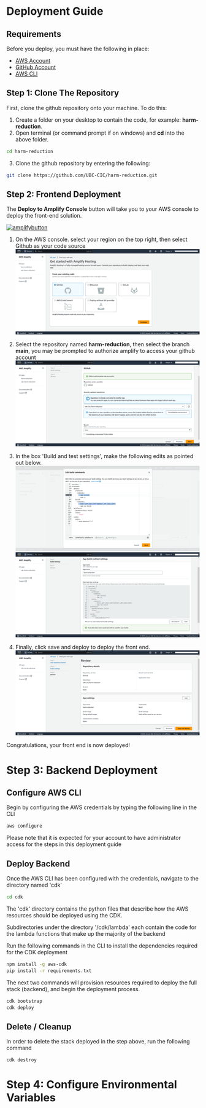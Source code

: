 # Deployment Guide

## Requirements

Before you deploy, you must have the following in place:

* [AWS Account](https://aws.amazon.com/account/)
* [GitHub Account](https://github.com/)
* [AWS CLI](https://aws.amazon.com/cli/)

## Step 1: Clone The Repository

First, clone the github repository onto your machine. To do this:

1. Create a folder on your desktop to contain the code, for example: **harm-reduction**.
2. Open terminal (or command prompt if on windows) and **cd** into the above folder.
```bash
cd harm-reduction
```
3. Clone the github repository by entering the following:

```bash
git clone https://github.com/UBC-CIC/harm-reduction.git
```

## Step 2: Frontend Deployment
The **Deploy to Amplify Console** button will take you to your AWS console to deploy the front-end solution.

[![amplifybutton](https://oneclick.amplifyapp.com/button.svg)](https://console.aws.amazon.com/amplify/home#/create)

1. On the AWS console. select your region on the top right, then select Github as your code source ![alt text](images/deploy1.png)
2. Select the repository named **harm-reduction**, then select the branch **main**, you may be prompted to authorize amplify to access your github account![alt text](images/deploy2.png)

3. In the box 'Build and test settings', make the following edits as pointed out below. ![alt text](images/deploy3-1.png) ![alt text](images/deploy3.png)

4. Finally, click save and deploy to deploy the front end.![alt text](images/deploy4.png)

Congratulations, your front end is now deployed!

# Step 3: Backend Deployment

## Configure AWS CLI
Begin by configuring the AWS credentials by typing the following line in the CLI
```bash
aws configure
```
Please note that it is expected for your account to have administrator access for the steps in this deployment guide

## Deploy Backend 
Once the AWS CLI has been configured with the credentials, navigate to the directory named 'cdk' 
```bash
cd cdk
```
The 'cdk' directory contains the python files that describe how the AWS resources should be deployed using the CDK. 

Subdirectories under the directory '/cdk/lambda' each contain the code for the lambda functions that make up the majority of the backend

Run the following commands in the CLI to install the dependencies required for the CDK deployment
```bash
npm install -g aws-cdk
pip install -r requirements.txt
```

The next two commands will provision resources required to deploy the full stack (backend), and begin the deployment process.
```bash
cdk bootstrap
cdk deploy
```
## Delete / Cleanup
In order to delete the stack deployed in the step above, run the following command
```bash
cdk destroy
```

<!-- ## Configure Environmental Variables
Environmental variables on the Amplify deployment will provide information about the lambda functions that make up the backend. 

Start by navigating to the [CloudFormation console](https://us-west-2.console.aws.amazon.com/cloudformation/home?region=us-west-2#/).

Open the sidebar and navigate to the "stacks" section
![alt text](images/mainmenu.png)

The stack named "RecordWithFaceBlurStack" should be the first item in the list, click on it in order to display information about the deployed stack.
![alt text](images/stackmenu.png)

Select the tab named "resources"
![alt text](images/resources.png)

Find the resources with "GetClip", "mp4stitch", "getsignedurl", and "videodata" in their names, copy the names of the lambda functions in the column "physical id", and paste them to the location described in the next 2 steps.
![alt text](images/lambdaname.png)

Now, navigate to the amplify console that you used in step 1 to deploy the frontend of the project. In the sidebar on the left, navigate to the "environmental variables" section. 
![alt text](images/envvar.png) -->

<!-- Click on manage variables, then add the five following variables
|Name|Value|
|----|-----|
|REACT_APP_AWS_REGION|paste name of your AWS region|
|REACT_APP_GETCLIP|paste name of your getclip function here (from the step above)|
|REACT_APP_MP4STITCH|paste name of mp4stitch function here|
|REACT_APP_GETSIGNEDURL|paste name of getsignedurl function here|
|REACT_APP_VIDEODATA|paste name of the videodata dynamodb table here|

Once you have added the five variables, your screen should look something like the image below, click save to save your changes
![alt text](images/addedvars.png)

Finally, navigate to the "build settings" section in the left sidebar. In the upper right corner of the box labeled "app build specification", click on the edit button to edit the build configuration. 
![alt text](images/buildsettings.png)

Click save to save your changes and exit the text editor. Then, go to your app, and click on the front end as shown in the image below.
![alt text](images/buildagain.png)

In this menu, click on the button in the upper right corner labeled 'redeploy this version' in order for the updated environmental variables to take effect.
![alt text](images/redeploy.png) -->

# Step 4: Configure Environmental Variables
